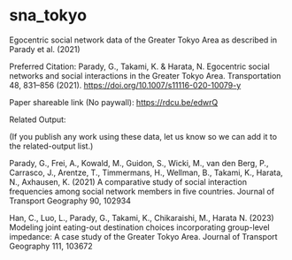 # sna_tokyo
Egocentric social network data of the Greater Tokyo Area as described in Parady et al. (2021) 

Preferred Citation: 
Parady, G., Takami, K. & Harata, N. Egocentric social networks and social interactions in the Greater Tokyo Area. Transportation 48, 831–856 (2021). https://doi.org/10.1007/s11116-020-10079-y

Paper shareable link (No paywall): https://rdcu.be/edwrQ

Related Output:

(If you publish any work using these data, let us know so we can add it to the related-output list.)

Parady, G., Frei, A., Kowald, M., Guidon, S., Wicki, M., van den Berg, P., Carrasco, J., Arentze, T., Timmermans, H., Wellman, B., Takami, K., Harata, N., Axhausen, K. (2021) A comparative study of social interaction frequencies among social network members in five countries. Journal of Transport Geography 90, 102934

Han, C., Luo, L., Parady, G., Takami, K., Chikaraishi, M., Harata N. (2023) Modeling joint eating-out destination choices incorporating group-level impedance: A case study of the Greater Tokyo Area. Journal of Transport Geography 111, 103672




